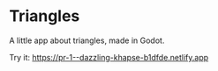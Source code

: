 # Triangles

A little app about triangles, made in Godot.

Try it: https://pr-1--dazzling-khapse-b1dfde.netlify.app
